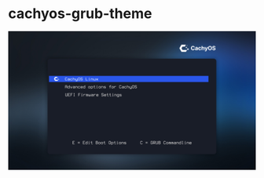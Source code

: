 # cachyos-grub-theme

![alt text](https://github.com/erenyldz98/cachyos-grub-theme/blob/main/Preview.jpg?raw=true)
